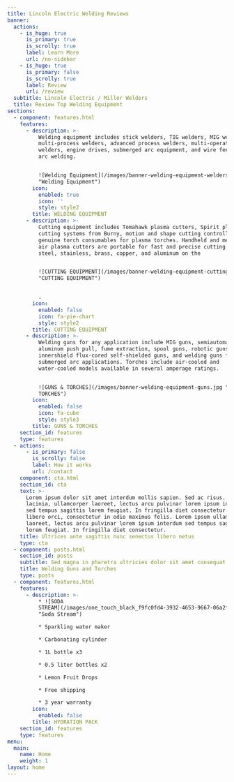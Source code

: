 ```yaml
---
title: Lincoln Electric Welding Reviews
banner:
  actions:
    - is_huge: true
      is_primary: true
      is_scrolly: true
      label: Learn More
      url: /no-sidebar
    - is_huge: true
      is_primary: false
      is_scrolly: true
      label: Review
      url: /review
  subtitle: Lincoln Electric / Miller Welders
  title: Review Top Welding Equipment
sections:
  - component: features.html
    features:
      - description: >-
          Welding equipment includes stick welders, TIG welders, MIG welders,
          multi-process welders, advanced process welders, multi-operator
          welders, engine drives, submerged arc equipment, and wire feeders for
          arc welding.


          ![Welding Equipment](/images/banner-welding-equipment-welders.jpg
          "Welding Equipment")
        icon:
          enabled: true
          icon: ''
          style: style2
        title: WELDING EQUIPMENT
      - description: >-
          Cutting equipment includes Tomahawk plasma cutters, Spirit plasma
          cutting systems from Burny, motion and shape cutting controllers, and
          genuine torch consumables for plasma torches. Handheld and mechanized
          air plasma cutters are portable for fast and precise cutting of mild
          steel, stainless, brass, copper, and aluminum on the 


          ![CUTTING EQUIPMENT](/images/banner-welding-equipment-cutting.jpg
          "CUTTING EQUIPMENT")


          .
        icon:
          enabled: false
          icon: fa-pie-chart
          style: style2
        title: CUTTING EQUIPMENT
      - description: >-
          Welding guns for any application include MIG guns, semiautomatic guns,
          aluminum push pull, fume extraction, spool guns, robotic guns,
          innershield flux-cored self-shielded guns, and welding guns for
          submerged arc applications. Torches include air-cooled and
          water-cooled models available in several amperage ratings.


          ![GUNS & TOR​CHES](/images/banner-welding-equipment-guns.jpg "GUNS &
          TOR​CHES")
        icon:
          enabled: false
          icon: fa-cube
          style: style3
        title: GUNS & TOR​CHES
    section_id: features
    type: features
  - actions:
      - is_primary: false
        is_scrolly: false
        label: How it works
        url: /contact
    component: cta.html
    section_id: cta
    text: >-
      Lorem ipsum dolor sit amet interdum mollis sapien. Sed ac risus. Phasellus
      lacinia, ullamcorper laoreet, lectus arcu pulvinar lorem ipsum interdum
      sed tempus sagittis lorem feugiat. In fringilla diet consectetur. Morbi
      libero orci, consectetur in odio maximus felis. Lorem ipsum ullamcorper
      laoreet, lectus arcu pulvinar lorem ipsum interdum sed tempus sagittis
      lorem feugiat. In fringilla diet consectetur.
    title: Ultrices ante sagittis nunc senectus libero netus
    type: cta
  - component: posts.html
    section_id: posts
    subtitle: Sed magna in pharetra ultricies dolor sit amet consequat adipiscing lorem.
    title: Welding Guns and Torches
    type: posts
  - component: features.html
    features:
      - description: >-
          * ![SODA
          STREAM](/images/one_touch_black_f9fc0fd4-3932-4653-9667-06a2f188fb48.png
          "Soda Stream")

          * Sparkling water maker

          * Carbonating cylinder

          * 1L bottle x3

          * 0.5 liter bottles x2

          * Lemon Fruit Drops

          * Free shipping

          * 3 year warranty
        icon:
          enabled: false
        title: HYDRATION PACK
    section_id: features
    type: features
menu:
  main:
    name: Home
    weight: 1
layout: home
---
```


